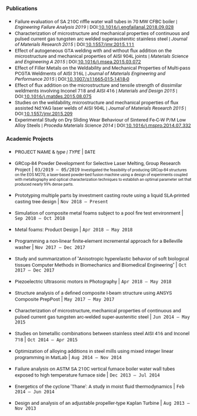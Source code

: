 <!---
No Title
-->

#### Publications

* <span style="font-family:San Francisco, Roboto, Segoe UI; font-size:10pt;">Failure evaluation of SA 210C riffle water wall tubes in 70 MW CFBC boiler
 | *Engineering Failure Analysis 2019*
 | DOI:<a href="https://doi.org/10.1016/j.engfailanal.2018.09.028" target="_blank">10.1016/j.engfailanal.2018.09.028</a> </span>
* <span style="font-family:San Francisco, Roboto, Segoe UI; font-size:10pt;">Characterization of microstructure and mechanical properties of continuous and pulsed current gas tungsten arc welded superaustenitic stainless steel
 | *Journal of Materials Research 2015*
 | DOI:<a href="https://doi.org/10.1557/jmr.2015.111" target="_blank">10.1557/jmr.2015.111</a> </span>
* <span style="font-family:San Francisco, Roboto, Segoe UI; font-size:10pt;">Effect of autogeneous GTA welding with and without flux addition on the microstructure and mechanical properties of AISI 904L joints
 | *Materials Science and Engineering A 2015*
 | DOI:<a href="https://doi.org/10.1016/j.msea.2015.03.072" target="_blank">10.1016/j.msea.2015.03.072</a> </span>
* <span style="font-family:San Francisco, Roboto, Segoe UI; font-size:10pt;">Effect of Filler Metals on the Weldability and Mechanical Properties of Multi-pass PCGTA Weldments of AISI 316L
 | *Journal of Materials Engineering and Performance 2015*
 | DOI:<a href="https://doi.org/10.1007/s11665-015-1418-0" target="_blank">10.1007/s11665-015-1418-0</a> </span>
* <span style="font-family:San Francisco, Roboto, Segoe UI; font-size:10pt;">Effect of flux addition on the microstructure and tensile strength of dissimilar weldments involving Inconel 718 and AISI 416
 | *Materials and Design 2015*
 | DOI:<a href="https://doi.org/10.1016/j.matdes.2015.08.075" target="_blank">10.1016/j.matdes.2015.08.075</a> </span>
* <span style="font-family:San Francisco, Roboto, Segoe UI; font-size:10pt;">Studies on the weldability, microstructure and mechanical properties of flux assisted Nd:YAG laser welds of AISI 904L
 | *Journal of Materials Research 2015*
 | DOI:<a href="https://doi.org/10.1557/jmr.2015.209" target="_blank">10.1557/jmr.2015.209</a> </span>
* <span style="font-family:San Francisco, Roboto, Segoe UI; font-size:10pt;">Experimental Study on Dry Sliding Wear Behaviour of Sintered Fe-C-W P/M Low Alloy Steels
 | *Procedia Materials Science 2014*
 | DOI:<a href="https://doi.org/10.1016/j.mspro.2014.07.332" target="_blank">10.1016/j.mspro.2014.07.332</a> </span>


#### Academic Projects

* <span style="font-family:San Francisco, Roboto, Segoe UI; font-size:10pt;"> PROJECT NAME & *type* </span> <span style="font-family:San Francisco, Roboto, Segoe UI; font-size:10pt;">*| TYPE*</span>
| `DATE`

* <span style="font-family:San Francisco, Roboto, Segoe UI; font-size:10pt;"> GRCop-84 Powder Development for Selective Laser Melting, Group Research Project</span>
| `03/2019 – 05/2019`
  <span style="font-family:San Francisco, Roboto, Segoe UI; font-size:8pt;"> Investigated the feasibility of producing GRCop-84 structures on the EOS M270, a laser-based powder-bed fusion machine using a design of experiments coupled with metallography and optical characterization techniques to establish an optimal parameter set that produced nearly 99% dense parts. </span>

* <span style="font-family:San Francisco, Roboto, Segoe UI; font-size:10pt;"> Prototyping multiple parts by investment casting route using a liquid SLA-printed casting tree design  </span>
| `Nov 2018 – Present`
* <span style="font-family:San Francisco, Roboto, Segoe UI; font-size:10pt;"> Simulation of composite metal foams subject to a pool fire test environment </span>
| `Sep 2018 – Oct 2018`
* <span style="font-family:San Francisco, Roboto, Segoe UI; font-size:10pt;"> Metal foams: Product Design </span>
| `Apr 2018 – May 2018`
* <span style="font-family:San Francisco, Roboto, Segoe UI; font-size:10pt;"> Programming a non-linear finite-element incremental approach for a Belleville washer </span>
| `Nov 2017 – Dec 2017`
* <span style="font-family:San Francisco, Roboto, Segoe UI; font-size:10pt;"> Study and summarization of "Anisotropic hyperelastic behavior of soft biological tissues Computer Methods in Biomechanics and Biomedical Engineering" </span>
| `Oct 2017 – Dec 2017`
* <span style="font-family:San Francisco, Roboto, Segoe UI; font-size:10pt;"> Piezoelectric Ultrasonic motors in Photography </span>
| `Apr 2018 – May 2018`
* <span style="font-family:San Francisco, Roboto, Segoe UI; font-size:10pt;"> Structure analysis of a defined composite I-beam structure using ANSYS Composite PrepPost </span>
| `May 2017 – May 2017`
*  <span style="font-family:San Francisco, Roboto, Segoe UI; font-size:10pt;"> Characterization of microstructure, mechanical properties of continuous and pulsed current gas tungsten arc-welded super-austenitic steel </span>
| `Jun 2014 – May 2015`
* <span style="font-family:San Francisco, Roboto, Segoe UI; font-size:10pt;"> Studies on bimetallic combinations between stainless steel AISI 416 and Inconel 718 </span>
| `Oct 2014 – Apr 2015`
* <span style="font-family:San Francisco, Roboto, Segoe UI; font-size:10pt;"> Optimization of alloying additions in steel mills using mixed integer linear programming in MatLab </span>
| `Aug 2014 – Nov 2014`
* <span style="font-family:San Francisco, Roboto, Segoe UI; font-size:10pt;"> Failure analysis on ASTM SA 210C vertical furnace boiler water wall tubes exposed to high temperature furnace side </span>
| `Dec 2013 – Jul 2014`
* <span style="font-family:San Francisco, Roboto, Segoe UI; font-size:10pt;"> Energetics of the cyclone 'Thane': A study in moist fluid thermodynamics </span>
| `Feb 2014 – Jun 2014`
* <span style="font-family:San Francisco, Roboto, Segoe UI; font-size:10pt;"> Design and analysis of an adjustable propeller-type Kaplan Turbine </span>
| `Aug 2013 – Nov 2013`
